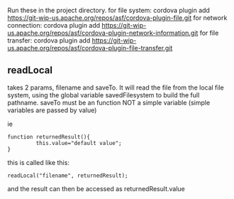 Run these in the project directory.
for file system:
cordova plugin add https://git-wip-us.apache.org/repos/asf/cordova-plugin-file.git
for network connection:
cordova plugin add https://git-wip-us.apache.org/repos/asf/cordova-plugin-network-information.git
for file transfer:
cordova plugin add https://git-wip-us.apache.org/repos/asf/cordova-plugin-file-transfer.git

## readLocal

takes 2 params, filename and saveTo. It will read the file from the local file system,
using the global variable savedFilesystem to build the full pathname.
saveTo must be an function NOT a simple variable (simple variables are passed by value)

ie

```
function returnedResult(){
         this.value="default value";
}
```
this is called like this:

```
readLocal("filename", returnedResult);
```

and the result can then be accessed as returnedResult.value
